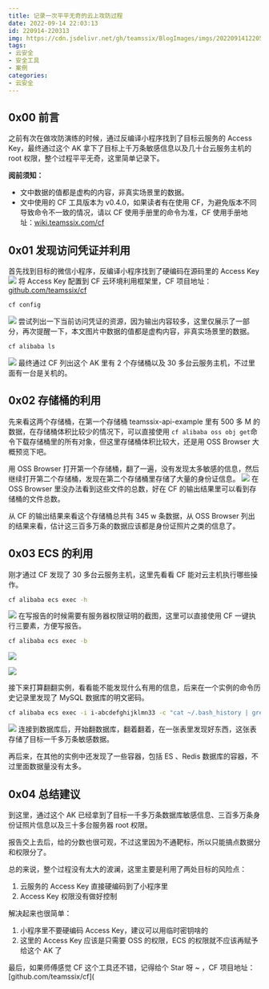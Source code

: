 ```yaml
---
title: 记录一次平平无奇的云上攻防过程
date: 2022-09-14 22:03:13
id: 220914-220313
img: https://cdn.jsdelivr.net/gh/teamssix/BlogImages/imgs/202209141220585.png
tags:
- 云安全
- 安全工具
- 案例
categories:
- 云安全
---
```


## 0x00 前言

之前有次在做攻防演练的时候，通过反编译小程序找到了目标云服务的 Access Key，最终通过这个 AK 拿下了目标上千万条敏感信息以及几十台云服务主机的 root 权限，整个过程平平无奇，这里简单记录下。

**阅前须知：**

- 文中数据的值都是虚构的内容，非真实场景里的数据。
- 文中使用的 CF 工具版本为 v0.4.0，如果读者有在使用 CF，为避免版本不同导致命令不一致的情况，请以 CF 使用手册里的命令为准，CF 使用手册地址：[wiki.teamssix.com/cf](https://wiki.teamssix.com/cf)

## 0x01 发现访问凭证并利用

首先找到目标的微信小程序，反编译小程序找到了硬编码在源码里的 Access Key
![](https://cdn.jsdelivr.net/gh/teamssix/BlogImages/imgs/202209141216753.png)
将 Access Key 配置到 CF 云环境利用框架里，CF 项目地址：[github.com/teamssix/cf](https://github.com/teamssix/cf)

```bash
cf config
```

![](https://cdn.jsdelivr.net/gh/teamssix/BlogImages/imgs/202209141216519.png)
尝试列出一下当前访问凭证的资源，因为输出内容较多，这里仅展示了一部分，再次提醒一下，本文图片中数据的值都是虚构内容，非真实场景里的数据。

```bash
cf alibaba ls
```

![](https://cdn.jsdelivr.net/gh/teamssix/BlogImages/imgs/202209141217048.png)
最终通过 CF 列出这个 AK 里有 2 个存储桶以及 30 多台云服务主机，不过里面有一台是关机的。

## 0x02 存储桶的利用

先来看这两个存储桶，在第一个存储桶 teamssix-api-example 里有 500 多 M 的数据，在存储桶体积比较少的情况下，可以直接使用 `cf alibaba oss obj get`命令下载存储桶里的所有对象，但这里存储桶体积比较大，还是用 OSS Browser 大概预览下吧。

用 OSS Browser 打开第一个存储桶，翻了一遍，没有发现太多敏感的信息，然后继续打开第二个存储桶，发现在第二个存储桶里存储了大量的身份证信息。
![](https://cdn.jsdelivr.net/gh/teamssix/BlogImages/imgs/202209141219900.png)
在 OSS Browser 里没办法看到这些文件的总数，好在 CF 的输出结果里可以看到存储桶的文件总数。

从 CF 的输出结果来看这个存储桶总共有 345 w 条数据，从 OSS Browser 列出的结果来看，估计这三百多万条的数据应该都是身份证照片之类的信息了。

## 0x03 ECS 的利用

刚才通过 CF 发现了 30 多台云服务主机，这里先看看 CF 能对云主机执行哪些操作。

```bash
cf alibaba ecs exec -h
```

![](https://cdn.jsdelivr.net/gh/teamssix/BlogImages/imgs/202209141219969.png)
在写报告的时候需要有服务器权限证明的截图，这里可以直接使用 CF 一键执行三要素，方便写报告。

```bash
cf alibaba ecs exec -b
```

![](https://cdn.jsdelivr.net/gh/teamssix/BlogImages/imgs/202209141219269.png)

![](https://cdn.jsdelivr.net/gh/teamssix/BlogImages/imgs/202209141219568.png)

接下来打算翻翻实例，看看能不能发现什么有用的信息，后来在一个实例的命令历史记录里发现了 MySQL 数据库的明文密码。

```bash
cf alibaba ecs exec -i i-abcdefghijklmn33 -c "cat ~/.bash_history | grep mysql"
```

![](https://cdn.jsdelivr.net/gh/teamssix/BlogImages/imgs/202209141220585.png)
连接到数据库后，开始翻数据库，翻着翻着，在一张表里发现好东西，这张表存储了目标一千多万条敏感数据。

再后来，在其他的实例中还发现了一些容器，包括 ES 、Redis 数据库的容器，不过里面数据量没有太多。

## 0x04 总结建议

到这里，通过这个 AK 已经拿到了目标一千多万条数据库敏感信息、三百多万条身份证照片信息以及三十多台服务器 root 权限。

报告交上去后，给的分数也很可观，不过这里因为不通靶标，所以只能搞点数据分和权限分了。

总的来说，整个过程没有太大的波澜，这里主要是利用了两处目标的风险点：

1. 云服务的 Access Key 直接硬编码到了小程序里
1. Access Key 权限没有做好控制

解决起来也很简单：

1. 小程序里不要硬编码 Access Key，建议可以用临时密钥啥的
1. 这里的 Access Key 应该是只需要 OSS 的权限，ECS 的权限就不应该再赋予给这个 AK 了

最后，如果师傅感觉 CF 这个工具还不错，记得给个 Star 呀 ~ ，CF 项目地址：[github.com/teamssix/cf](
